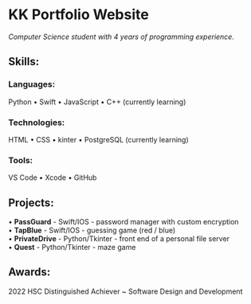 # KK Portfolio Website

*Computer Science student with 4 years of programming experience.*

## Skills:
### Languages:
Python • Swift • JavaScript • C++ (currently learning)
### Technologies:
HTML • CSS • kinter • PostgreSQL (currently learning)
### Tools:
VS Code • Xcode • GitHub

## Projects:
• **PassGuard** - Swift/IOS - password manager with custom encryption
<br>
• **TapBlue** - Swift/IOS - guessing game (red / blue)
<br>
• **PrivateDrive** - Python/Tkinter - front end of a personal file server
<br>
• **Quest** - Python/Tkinter - maze game
<br>

## Awards:
2022 HSC Distinguished Achiever ~ Software Design and Development
